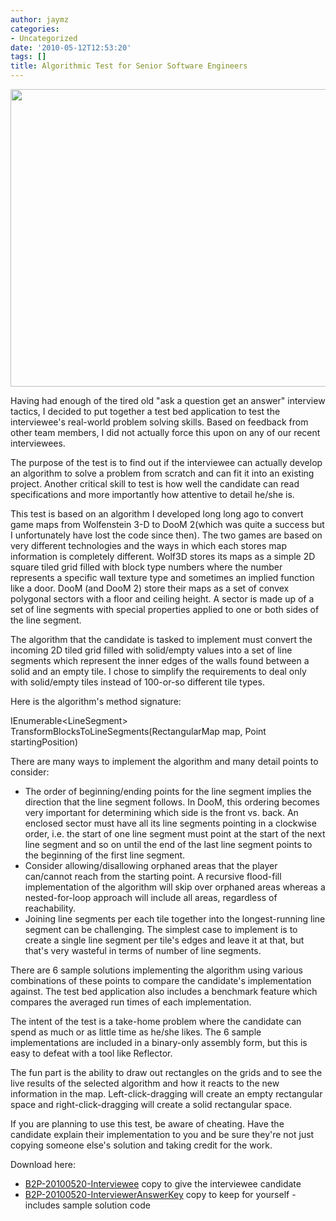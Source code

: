 ```yaml
---
author: jaymz
categories:
- Uncategorized
date: '2010-05-12T12:53:20'
tags: []
title: Algorithmic Test for Senior Software Engineers
---
```

<a href="http://bittwiddlers.org/wp-content/uploads/2010/05/g2p1.png"><img class="alignnone size-full wp-image-88" title="Algorithm Test" src="http://bittwiddlers.org/wp-content/uploads/2010/05/g2p1.png" alt="" width="786" height="476" /></a>

Having had enough of the tired old "ask a question get an answer" interview tactics, I decided to put together a test bed application to test the interviewee's real-world problem solving skills. Based on feedback from other team members, I did not actually force this upon on any of our recent interviewees.

The purpose of the test is to find out if the interviewee can actually develop an algorithm to solve a problem from scratch and can fit it into an existing project. Another critical skill to test is how well the candidate can read specifications and more importantly how attentive to detail he/she is.

This test is based on an algorithm I developed long long ago to convert game maps from Wolfenstein 3-D to DooM 2(which was quite a success but I unfortunately have lost the code since then). The two games are based on very different technologies and the ways in which each stores map information is completely different. Wolf3D stores its maps as a simple 2D square tiled grid filled with block type numbers where the number represents a specific wall texture type and sometimes an implied function like a door. DooM (and DooM 2) store their maps as a set of convex polygonal sectors with a floor and ceiling height. A sector is made up of a set of line segments with special properties applied to one or both sides of the line segment.

The algorithm that the candidate is tasked to implement must convert the incoming 2D tiled grid filled with solid/empty values into a set of line segments which represent the inner edges of the walls found between a solid and an empty tile. I chose to simplify the requirements to deal only with solid/empty tiles instead of 100-or-so different tile types.

Here is the algorithm's method signature:

IEnumerable&lt;LineSegment&gt; TransformBlocksToLineSegments(RectangularMap map, Point startingPosition)

There are many ways to implement the algorithm and many detail points to consider:
<ul>
	<li>The order of beginning/ending points for the line segment implies the direction that the line segment follows. In DooM, this ordering becomes very important for determining which side is the front vs. back. An enclosed sector must have all its line segments pointing in a clockwise order, i.e. the start of one line segment must point at the start of the next line segment and so on until the end of the last line segment points to the beginning of the first line segment.</li>
	<li>Consider allowing/disallowing orphaned areas that the player can/cannot reach from the starting point. A recursive flood-fill implementation of the algorithm will skip over orphaned areas whereas a nested-for-loop approach will include all areas, regardless of reachability.</li>
	<li>Joining line segments per each tile together into the longest-running line segment can be challenging. The simplest case to implement is to create a single line segment per tile's edges and leave it at that, but that's very wasteful in terms of number of line segments.</li>
</ul>
There are 6 sample solutions implementing the algorithm using various combinations of these points to compare the candidate's implementation against. The test bed application also includes a benchmark feature which compares the averaged run times of each implementation.

The intent of the test is a take-home problem where the candidate can spend as much or as little time as he/she likes. The 6 sample implementations are included in a binary-only assembly form, but this is easy to defeat with a tool like Reflector.

The fun part is the ability to draw out rectangles on the grids and to see the live results of the selected algorithm and how it reacts to the new information in the map. Left-click-dragging will create an empty rectangular space and right-click-dragging will create a solid rectangular space.

If you are planning to use this test, be aware of cheating. Have the candidate explain their implementation to you and be sure they're not just copying someone else's solution and taking credit for the work.

Download here:
<ul>
	<li><a href="http://bittwiddlers.org/wp-content/uploads/2010/05/B2P-20100520-Interviewee.zip">B2P-20100520-Interviewee</a> copy to give the interviewee candidate</li>
	<li><a href="http://bittwiddlers.org/wp-content/uploads/2010/05/B2P-20100520-InterviewerAnswerKey.zip">B2P-20100520-InterviewerAnswerKey</a> copy to keep for yourself - includes sample solution code</li>
</ul>